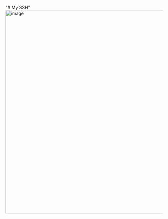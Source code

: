 "# My SSH" 
<img width="649" alt="image" src="https://github.com/alvinalfandy/ssh/assets/64345368/a6dafbe9-30aa-4239-80cc-95f50d6f07b3">

